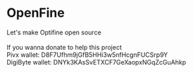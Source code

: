 # OpenFine
Let's make Optifine open source<br/><br/>
If you wanna donate to help this project  
Pivx wallet: 
D8F7Ufhm9jGfB5HHi3w5nfHcgnFUCSrp9Y  
DigiByte wallet: 
DNYk3KAsSvETXCF7GeXaopxNGqZcGuAhkp
